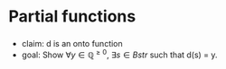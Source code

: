 # Partial functions


### 
- claim: d is an onto function
- goal: Show $\forall y \in \mathbb{Q}^{\geq 0}$, $\exists s \in Bstr$ such that d(s) = y.